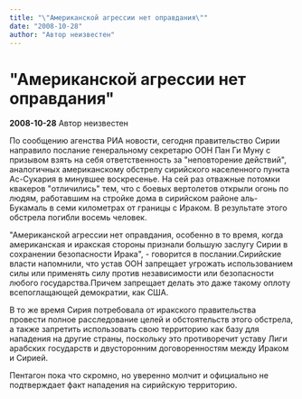 ```yaml
---
title: "\"Американской агрессии нет оправдания\""
date: "2008-10-28"
author: "Автор неизвестен"
---
```


# "Американской агрессии нет оправдания"

**2008-10-28** Автор неизвестен

По сообщению агенства РИА новости, сегодня правительство Сирии направило послание генеральному секретарю ООН Пан Ги Муну с призывом взять на себя ответственность за "неповторение действий", аналогичных американскому обстрелу сирийского населенного пункта Ас-Сукария в минувшее воскресенье. На сей раз отважные потомки квакеров "отличились" тем, что с боевых вертолетов открыли огонь по людям, работавшим на стройке дома в сирийском районе аль-Букамаль в семи километрах от границы с Ираком. В результате этого обстрела погибли восемь человек.

 "Американской агрессии нет оправдания, особенно в то время, когда американская и иракская стороны признали большую заслугу Сирии в сохранении безопасности Ирака", - говорится в послании.Сирийские власти напомнили, что устав ООН запрещает угрожать использованием силы или применять силу против независимости или безопасности любого государства.Причем запрещает делать это даже такому оплоту всепоглащающей демократии, как США.

В то же время Сирия потребовала от иракского правительства провести полное расследование целей и обстоятельств этого обстрела, а также запретить использовать свою территорию как базу для нападения на другие страны, поскольку это противоречит уставу Лиги арабских государств и двусторонним договоренностям между Ираком и Сирией.

Пентагон пока что скромно, но уверенно молчит и официально не подтверждает факт нападения на сирийскую территорию.